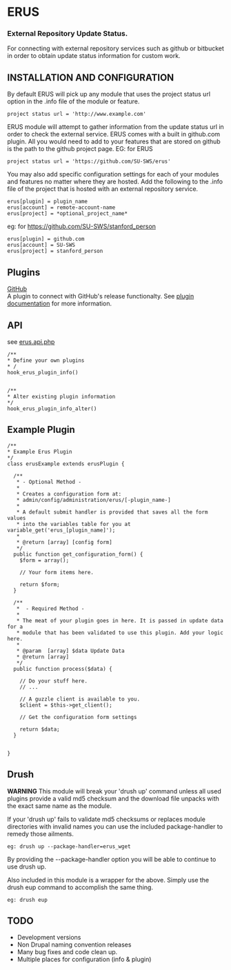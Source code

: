# ERUS

### External Repository Update Status.

For connecting with external repository services such as github or bitbucket in
order to obtain update status information for custom work.


## INSTALLATION AND CONFIGURATION

By default ERUS will pick up any module that uses the project status url option
in the .info file of the module or feature.

	project status url = 'http://www.example.com'

ERUS module will attempt to gather information from the update status url in order to check the external service. ERUS comes with a built in github.com plugin. All
you would need to add to your features that are stored on github is the path
to the github project page. EG: for ERUS

	project status url = 'https://github.com/SU-SWS/erus'


You may also add specific configuration settings for each of your modules and
features no matter where they are hosted. Add the following to the .info file of
the project that is hosted with an external repository service.

	erus[plugin] = plugin_name
	erus[account] = remote-account-name
	erus[project] = *optional_project_name*

eg: for https://github.com/SU-SWS/stanford_person

	erus[plugin] = github.com
	erus[account] = SU-SWS
	erus[project] = stanford_person

## Plugins
[GitHub](plugins/README.md)    
A plugin to connect with GitHub's release functionalty. See [plugin documentation](plugins/README.md)
for more information.

## API

see [erus.api.php](erus.api.php)

	/**
	* Define your own plugins
	* /
	hook_erus_plugin_info()


	/**
	* Alter existing plugin information
	*/
	hook_erus_plugin_info_alter()


## Example Plugin

	/**
	* Example Erus Plugin
	*/
	class erusExample extends erusPlugin {

	  /**
	   * - Optional Method -
	   *
	   * Creates a configuration form at:
	   * admin/config/administration/erus/[-plugin_name-]
	   *
	   * A default submit handler is provided that saves all the form values
	   * into the variables table for you at variable_get('erus_[plugin_name]');
	   *
	   * @return [array] [config form]
	   */
	  public function get_configuration_form() {
	    $form = array();

	    // Your form items here.

	    return $form;
	  }

	  /**
	   *  - Required Method -
	   *
	   * The meat of your plugin goes in here. It is passed in update data for a
	   * module that has been validated to use this plugin. Add your logic here.
	   *
	   * @param  [array] $data Update Data
	   * @return [array]
	   */
	  public function process($data) {

	    // Do your stuff here.
	    // ...

	    // A guzzle client is available to you.
	    $client = $this->get_client();

	    // Get the configuration form settings

	    return $data;
	  }


	}

## Drush
**WARNING** This module will break your 'drush up' command unless all used plugins provide a valid md5 checksum and the download file unpacks with the exact same name as the module.

If your 'drush up' fails to validate md5 checksums or replaces module directories with invalid names you can use the included package-handler to remedy those ailments.

	eg: drush up --package-handler=erus_wget

By providing the --package-handler option you will be able to continue to use drush up.

Also included in this module is a wrapper for the above. Simply use the drush eup command to accomplish the same thing.

	eg: drush eup

## TODO

 * Development versions
 * Non Drupal naming convention releases
 * Many bug fixes and code clean up.
 * Multiple places for configuration (info & plugin)


